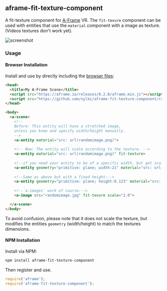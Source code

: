 ## aframe-fit-texture-component

A fit-texture component for [A-Frame](https://aframe.io) VR. The `fit-texure` component can be used with entities that use the `material` component with a image as texture. (Videos textures don't work yet).

![screenshot](https://cloud.githubusercontent.com/assets/1710598/14921020/431f7b42-0e30-11e6-9fdf-83f748ad3c2b.png)

### Usage

#### Browser Installation

Install and use by directly including the [browser files](dist):

```html
<head>
  <title>My A-Frame Scene</title>
  <script src="https://aframe.io/releases/0.2.0/aframe.min.js"></script>
  <script src="https://github.com/nylki/aframe-fit-texture-component/raw/master/dist/aframe-fit-texture-component.min.js"></script>
</head>

<body>
  <a-scene>
    <!--
    Before: This entity will have a stretched image,
    unless you know and specify width/height manually.
    -->
    <a-entity material="src: url(randomimage.png)">
    
    <!-- Now: The entity will scale according to the texture. -->
    <a-entity material="src: url(randomimage.png)" fit-texture>
      
    <!--if you need your entity to be of a specific width, but get scaled in height without stretching automatically, only defining the `width` works:-->
    <a-entity geometry="primitive: plane; width:21" material="src: url(randomimage.png)" fit-texture>
      
    <!--Same as above but with a fixed height:-->
    <a-entity geometry="primitive: plane; height:0.123" material="src: url(randomimage.png)" fit-texture>
      
    <!--`a-images` work of course:-->
    <a-image src="randomimage.jpg" fit-texure scale="2.0">

  </a-scene>
</body>
```

To avoid confusion, please note that it does not scale the texture, but modifies the entities `geometry` (width/height) to match the textures dimensions.


#### NPM Installation

Install via NPM:

```bash
npm install aframe-fit-texture-component
```

Then register and use.

```js
require('aframe');
require('aframe-fit-texture-component');
```

